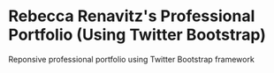 # Rebecca Renavitz's Professional Portfolio (Using Twitter Bootstrap)
Reponsive professional portfolio using Twitter Bootstrap framework
